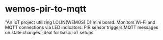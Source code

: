 # wemos-pir-to-mqtt
"An IoT project utilizing LOLIN(WEMOS) D1 mini board. Monitors Wi-Fi and MQTT connections via LED indicators. PIR sensor triggers MQTT messages on state changes. Ideal for basic IoT setups.
